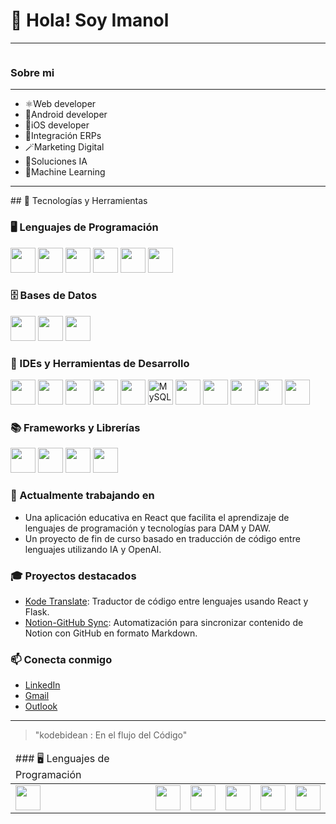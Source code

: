 # 👋 Hola! Soy Imanol 
<hr>
<img src=""></img>

### Sobre mi 
<hr>
<ul>
  <li>⚛️Web developer</li>
  <li>📱Android developer</li>
  <li>🍏iOS developer</li>
  <li>🏢Integración ERPs</li>
  <li>🪄Marketing Digital</li>
  <li>🧠Soluciones IA</li>
  <li>🤖Machine Learning</li>
</ul>
<hr>
## 🚀 Tecnologías y Herramientas

<table>
  <thead><td>### 🖥️ Lenguajes de Programación</td></thead>
  <tbody>
    <td><img src="https://cdn.jsdelivr.net/gh/devicons/devicon/icons/java/java-original.svg" width="40" height="40"/></td>
    <td><img src="https://cdn.jsdelivr.net/gh/devicons/devicon/icons/kotlin/kotlin-original.svg" width="40" height="40"/></td>
    <td><img src="https://cdn.jsdelivr.net/gh/devicons/devicon/icons/python/python-original.svg" width="40" height="40"/></td>
    <td><img src="https://cdn.jsdelivr.net/gh/devicons/devicon/icons/javascript/javascript-original.svg" width="40" height="40"/></td>
    <td><img src="https://cdn.jsdelivr.net/gh/devicons/devicon/icons/swift/swift-original.svg" width="40" height="40"/></td>
    <td><img src="https://cdn.jsdelivr.net/gh/devicons/devicon/icons/cplusplus/cplusplus-original.svg" width="40" height="40"/></td>
  </tbody>
  
### 🖥️ Lenguajes de Programación
<p align="left">
  <img src="https://cdn.jsdelivr.net/gh/devicons/devicon/icons/java/java-original.svg" width="40" height="40"/>
  <img src="https://cdn.jsdelivr.net/gh/devicons/devicon/icons/kotlin/kotlin-original.svg" width="40" height="40"/>
  <img src="https://cdn.jsdelivr.net/gh/devicons/devicon/icons/python/python-original.svg" width="40" height="40"/>
  <img src="https://cdn.jsdelivr.net/gh/devicons/devicon/icons/javascript/javascript-original.svg" width="40" height="40"/>
  <img src="https://cdn.jsdelivr.net/gh/devicons/devicon/icons/swift/swift-original.svg" width="40" height="40"/>
  <img src="https://cdn.jsdelivr.net/gh/devicons/devicon/icons/cplusplus/cplusplus-original.svg" width="40" height="40"/>
</p>

### 🗄️ Bases de Datos
<p align="left">
  <img src="https://cdn.jsdelivr.net/gh/devicons/devicon/icons/mysql/mysql-original.svg" width="40" height="40"/>
  <img src="https://cdn.jsdelivr.net/gh/devicons/devicon/icons/postgresql/postgresql-original.svg" width="40" height="40"/>
  <img src="https://cdn.jsdelivr.net/gh/devicons/devicon/icons/mongodb/mongodb-original.svg" width="40" height="40"/>
</p>

### 🔧 IDEs y Herramientas de Desarrollo
<p align="left">
  <img src="https://cdn.jsdelivr.net/gh/devicons/devicon/icons/intellij/intellij-original.svg" width="40" height="40"/>
  <img src="https://cdn.jsdelivr.net/gh/devicons/devicon/icons/androidstudio/androidstudio-original.svg" width="40" height="40"/>
  <img src="https://cdn.jsdelivr.net/gh/devicons/devicon/icons/xcode/xcode-original.svg" width="40" height="40"/>
  <img src="https://cdn.jsdelivr.net/gh/devicons/devicon/icons/vscode/vscode-original.svg" width="40" height="40"/>
  <img src="https://cdn.jsdelivr.net/gh/devicons/devicon/icons/unity/unity-original.svg" width="40" height="40"/>
  <img src="https://cdn.jsdelivr.net/gh/devicons/devicon/icons/mysql/mysql-original-wordmark.svg" width="40" height="40" alt="MySQL Workbench"/>
  <img src="https://cdn.jsdelivr.net/gh/devicons/devicon/icons/bash/bash-original.svg" width="40" height="40"/>
  <img src="https://cdn.jsdelivr.net/gh/devicons/devicon/icons/docker/docker-original.svg" width="40" height="40"/>
  <img src="https://cdn.jsdelivr.net/gh/devicons/devicon/icons/nodejs/nodejs-original.svg" width="40" height="40"/>
  <img src="https://cdn.jsdelivr.net/gh/devicons/devicon/icons/git/git-original.svg" width="40" height="40"/>
  <img src="https://cdn.jsdelivr.net/gh/devicons/devicon/icons/github/github-original.svg" width="40" height="40"/>
</p>

### 📚 Frameworks y Librerías
<p align="left">
  <img src="https://cdn.jsdelivr.net/gh/devicons/devicon/icons/react/react-original.svg" width="40" height="40"/>
  <img src="https://cdn.jsdelivr.net/gh/devicons/devicon/icons/angularjs/angularjs-original.svg" width="40" height="40"/>
  <img src="https://cdn.jsdelivr.net/gh/devicons/devicon/icons/spring/spring-original.svg" width="40" height="40"/>
  <img src="https://cdn.jsdelivr.net/gh/devicons/devicon/icons/flask/flask-original.svg" width="40" height="40"/>
</p>

### 🌱 Actualmente trabajando en
- Una aplicación educativa en React que facilita el aprendizaje de lenguajes de programación y tecnologías para DAM y DAW.
- Un proyecto de fin de curso basado en traducción de código entre lenguajes utilizando IA y OpenAI.

### 🎓 Proyectos destacados
- [Kode Translate](https://github.com/kodebidean/kode-translate): Traductor de código entre lenguajes usando React y Flask.
- [Notion-GitHub Sync](https://github.com/tu-usuario/notion_github.py): Automatización para sincronizar contenido de Notion con GitHub en formato Markdown.

### 📫 Conecta conmigo
- [LinkedIn](https://www.linkedin.com/in/imanol-mugueta-unsain-b18ba92b3/) 
- [Gmail](mailto:kodigolekua@gmail.com)
- [Outlook](mailto:kodeleku@outlook.com)

---

> "kodebidean : En el flujo del Código"
